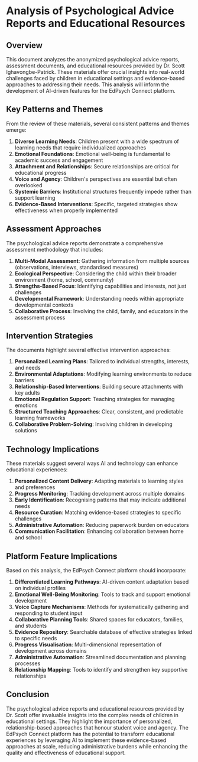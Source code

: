 # Analysis of Psychological Advice Reports and Educational Resources

## Overview

This document analyzes the anonymized psychological advice reports, assessment documents, and educational resources provided by Dr. Scott Ighavongbe-Patrick. These materials offer crucial insights into real-world challenges faced by children in educational settings and evidence-based approaches to addressing their needs. This analysis will inform the development of AI-driven features for the EdPsych Connect platform.

## Key Patterns and Themes

From the review of these materials, several consistent patterns and themes emerge:

1. **Diverse Learning Needs**: Children present with a wide spectrum of learning needs that require individualized approaches
2. **Emotional Foundations**: Emotional well-being is fundamental to academic success and engagement
3. **Attachment and Relationships**: Secure relationships are critical for educational progress
4. **Voice and Agency**: Children's perspectives are essential but often overlooked
5. **Systemic Barriers**: Institutional structures frequently impede rather than support learning
6. **Evidence-Based Interventions**: Specific, targeted strategies show effectiveness when properly implemented

## Assessment Approaches

The psychological advice reports demonstrate a comprehensive assessment methodology that includes:

1. **Multi-Modal Assessment**: Gathering information from multiple sources (observations, interviews, standardised measures)
2. **Ecological Perspective**: Considering the child within their broader environment (home, school, community)
3. **Strengths-Based Focus**: Identifying capabilities and interests, not just challenges
4. **Developmental Framework**: Understanding needs within appropriate developmental contexts
5. **Collaborative Process**: Involving the child, family, and educators in the assessment process

## Intervention Strategies

The documents highlight several effective intervention approaches:

1. **Personalized Learning Plans**: Tailored to individual strengths, interests, and needs
2. **Environmental Adaptations**: Modifying learning environments to reduce barriers
3. **Relationship-Based Interventions**: Building secure attachments with key adults
4. **Emotional Regulation Support**: Teaching strategies for managing emotions
5. **Structured Teaching Approaches**: Clear, consistent, and predictable learning frameworks
6. **Collaborative Problem-Solving**: Involving children in developing solutions

## Technology Implications

These materials suggest several ways AI and technology can enhance educational experiences:

1. **Personalized Content Delivery**: Adapting materials to learning styles and preferences
2. **Progress Monitoring**: Tracking development across multiple domains
3. **Early Identification**: Recognising patterns that may indicate additional needs
4. **Resource Curation**: Matching evidence-based strategies to specific challenges
5. **Administrative Automation**: Reducing paperwork burden on educators
6. **Communication Facilitation**: Enhancing collaboration between home and school

## Platform Feature Implications

Based on this analysis, the EdPsych Connect platform should incorporate:

1. **Differentiated Learning Pathways**: AI-driven content adaptation based on individual profiles
2. **Emotional Well-Being Monitoring**: Tools to track and support emotional development
3. **Voice Capture Mechanisms**: Methods for systematically gathering and responding to student input
4. **Collaborative Planning Tools**: Shared spaces for educators, families, and students
5. **Evidence Repository**: Searchable database of effective strategies linked to specific needs
6. **Progress Visualisation**: Multi-dimensional representation of development across domains
7. **Administrative Automation**: Streamlined documentation and planning processes
8. **Relationship Mapping**: Tools to identify and strengthen key supportive relationships

## Conclusion

The psychological advice reports and educational resources provided by Dr. Scott offer invaluable insights into the complex needs of children in educational settings. They highlight the importance of personalized, relationship-based approaches that honour student voice and agency. The EdPsych Connect platform has the potential to transform educational experiences by leveraging AI to implement these evidence-based approaches at scale, reducing administrative burdens while enhancing the quality and effectiveness of educational support.
